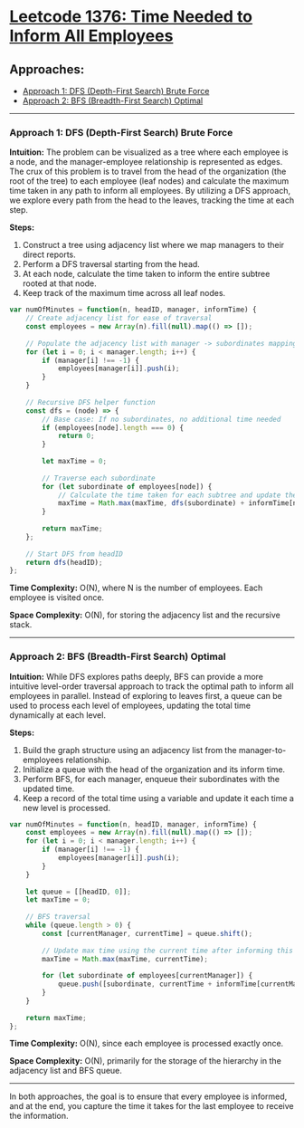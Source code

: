 # [Leetcode 1376: Time Needed to Inform All Employees](https://leetcode.com/problems/time-needed-to-inform-all-employees/)

## Approaches:
- [Approach 1: DFS (Depth-First Search) Brute Force](#approach-1)
- [Approach 2: BFS (Breadth-First Search) Optimal](#approach-2)

---

### Approach 1: DFS (Depth-First Search) Brute Force

**Intuition:**
The problem can be visualized as a tree where each employee is a node, and the manager-employee relationship is represented as edges. The crux of this problem is to travel from the head of the organization (the root of the tree) to each employee (leaf nodes) and calculate the maximum time taken in any path to inform all employees. By utilizing a DFS approach, we explore every path from the head to the leaves, tracking the time at each step.

**Steps:**
1. Construct a tree using adjacency list where we map managers to their direct reports.
2. Perform a DFS traversal starting from the head.
3. At each node, calculate the time taken to inform the entire subtree rooted at that node.
4. Keep track of the maximum time across all leaf nodes.

```javascript
var numOfMinutes = function(n, headID, manager, informTime) {
    // Create adjacency list for ease of traversal
    const employees = new Array(n).fill(null).map(() => []);
    
    // Populate the adjacency list with manager -> subordinates mapping
    for (let i = 0; i < manager.length; i++) {
        if (manager[i] !== -1) {
            employees[manager[i]].push(i);
        }
    }
    
    // Recursive DFS helper function
    const dfs = (node) => {
        // Base case: If no subordinates, no additional time needed
        if (employees[node].length === 0) {
            return 0;
        }
        
        let maxTime = 0;
        
        // Traverse each subordinate
        for (let subordinate of employees[node]) {
            // Calculate the time taken for each subtree and update the maxTime
            maxTime = Math.max(maxTime, dfs(subordinate) + informTime[node]);
        }
        
        return maxTime;
    };
    
    // Start DFS from headID
    return dfs(headID);
};
```

**Time Complexity:** O(N), where N is the number of employees. Each employee is visited once.

**Space Complexity:** O(N), for storing the adjacency list and the recursive stack.

---

### Approach 2: BFS (Breadth-First Search) Optimal

**Intuition:**
While DFS explores paths deeply, BFS can provide a more intuitive level-order traversal approach to track the optimal path to inform all employees in parallel. Instead of exploring to leaves first, a queue can be used to process each level of employees, updating the total time dynamically at each level.

**Steps:**
1. Build the graph structure using an adjacency list from the manager-to-employees relationship.
2. Initialize a queue with the head of the organization and its inform time.
3. Perform BFS, for each manager, enqueue their subordinates with the updated time.
4. Keep a record of the total time using a variable and update it each time a new level is processed.

```javascript
var numOfMinutes = function(n, headID, manager, informTime) {
    const employees = new Array(n).fill(null).map(() => []);
    for (let i = 0; i < manager.length; i++) {
        if (manager[i] !== -1) {
            employees[manager[i]].push(i);
        }
    }
    
    let queue = [[headID, 0]];
    let maxTime = 0;
    
    // BFS traversal
    while (queue.length > 0) {
        const [currentManager, currentTime] = queue.shift();
        
        // Update max time using the current time after informing this level
        maxTime = Math.max(maxTime, currentTime);
        
        for (let subordinate of employees[currentManager]) {
            queue.push([subordinate, currentTime + informTime[currentManager]]);
        }
    }
    
    return maxTime;
};
```

**Time Complexity:** O(N), since each employee is processed exactly once.

**Space Complexity:** O(N), primarily for the storage of the hierarchy in the adjacency list and BFS queue.

--- 

In both approaches, the goal is to ensure that every employee is informed, and at the end, you capture the time it takes for the last employee to receive the information.

